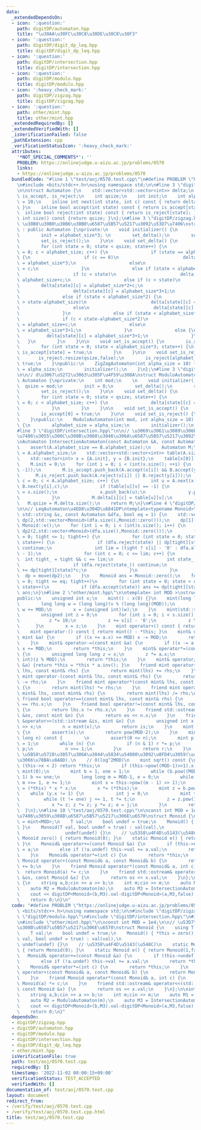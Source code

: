 ```yaml
---
data:
  _extendedDependsOn:
  - icon: ':question:'
    path: digitDP/automaton.hpp
    title: "\u30AA\u30FC\u30C8\u30DE\u30C8\u30F3"
  - icon: ':question:'
    path: digitDP/digit_dp_leq.hpp
    title: digitDP/digit_dp_leq.hpp
  - icon: ':question:'
    path: digitDP/intersection.hpp
    title: digitDP/intersection.hpp
  - icon: ':question:'
    path: digitDP/modulo.hpp
    title: digitDP/modulo.hpp
  - icon: ':heavy_check_mark:'
    path: digitDP/zigzag.hpp
    title: digitDP/zigzag.hpp
  - icon: ':question:'
    path: other/mint.hpp
    title: other/mint.hpp
  _extendedRequiredBy: []
  _extendedVerifiedWith: []
  _isVerificationFailed: false
  _pathExtension: cpp
  _verificationStatusIcon: ':heavy_check_mark:'
  attributes:
    '*NOT_SPECIAL_COMMENTS*': ''
    PROBLEM: https://onlinejudge.u-aizu.ac.jp/problems/0570
    links:
    - https://onlinejudge.u-aizu.ac.jp/problems/0570
  bundledCode: "#line 1 \"test/aoj/0570.test.cpp\"\n#define PROBLEM \"https://onlinejudge.u-aizu.ac.jp/problems/0570\"\
    \n#include <bits/stdc++.h>\nusing namespace std;\n\n#line 3 \"digitDP/automaton.hpp\"\
    \n\nstruct Automaton {\n    std::vector<std::vector<int>> delta;\n    std::vector<bool>\
    \ is_accept, is_reject;\n    int qsize;\n    int init;\n    int alphabet_size\
    \ = 10;\n    inline int next(int state, int c) const { return delta[state][c];\
    \ }\n    inline bool accept(int state) const { return is_accept[state]; }\n  \
    \  inline bool reject(int state) const { return is_reject[state]; }\n    inline\
    \ int size() const {return qsize; }\n};\n#line 3 \"digitDP/zigzag.hpp\"\n\n//\
    \ \u30B8\u30B0\u30B6\u30B0\u6587\u5B57\u5217\u3092\u53D7\u7406\nstruct ZigZagAutomaton\
    \ : public Automaton {\nprivate:\n    void initializer() {\n        qsize = 2+alphabet_size*3;\n\
    \        init = alphabet_size*3; \n        set_delta();\n        set_is_accept();\n\
    \        set_is_reject();\n    }\n\n    void set_delta() {\n        delta.resize(qsize,std::vector<int>(alphabet_size));\n\
    \        for (int state = 0; state < qsize; state++) {\n            for (int c\
    \ = 0; c < alphabet_size; c++) {\n                if (state == alphabet_size*3)\
    \ {\n                    if (c == 0)\n                        delta[state][c]\
    \ = alphabet_size*3;\n                    else\n                        delta[state][c]\
    \ = c;\n                }\n                else if (state < alphabet_size) {\n\
    \                    if (c < state)\n                        delta[state][c] =\
    \ alphabet_size+c;\n                    else if (c > state)\n                \
    \        delta[state][c] = alphabet_size*2+c;\n                    else\n    \
    \                    delta[state][c] = alphabet_size*3+1;\n                }\n\
    \                else if (state < alphabet_size*2) {\n                    if (c\
    \ > state-alphabet_size)\n                        delta[state][c] = alphabet_size*2+c;\n\
    \                    else\n                        delta[state][c] = alphabet_size*3+1;\n\
    \                }\n                else if (state < alphabet_size*3) {\n    \
    \                if (c < state-alphabet_size*2)\n                        delta[state][c]\
    \ = alphabet_size+c;\n                    else\n                        delta[state][c]\
    \ = alphabet_size*3+1;\n                }\n                else {\n          \
    \          delta[state][c] = alphabet_size*3+1;\n                }\n         \
    \   }\n        }\n    }\n\n    void set_is_accept() {\n        is_accept.resize(qsize,false);\n\
    \        for (int state = 0; state < alphabet_size*3; state++) {\n           \
    \ is_accept[state] = true;\n        }\n    }\n\n    void set_is_reject() {\n \
    \       is_reject.resize(qsize,false);\n        is_reject[alphabet_size*3+1] =\
    \ true;\n    }\npublic:\n    ZigZagAutomaton(int alpha_size = 10) {\n        alphabet_size\
    \ = alpha_size;\n        initializer();\n    }\n};\n#line 3 \"digitDP/modulo.hpp\"\
    \n\n// d\u3067\u5272\u3063\u305F\u4F59\u308A\nstruct ModuloAutomaton : public\
    \ Automaton {\nprivate:\n    int mod;\n    \n    void initializer() {\n      \
    \  qsize = mod;\n        init = 0;\n        set_delta();\n        set_is_accept();\n\
    \        set_is_reject();\n    }\n\n    void set_delta() {\n        delta.resize(qsize,std::vector<int>(alphabet_size));\n\
    \        for (int state = 0; state < qsize; state++) {\n            for (int c\
    \ = 0; c < alphabet_size; c++) {\n                delta[state][c] = (state*10+c)%mod;\n\
    \            }\n        }\n    }\n\n    void set_is_accept() {\n        is_accept.resize(qsize,false);\n\
    \        is_accept[0] = true;\n    }\n\n    void set_is_reject() {\n        is_reject.resize(qsize,false);\n\
    \    }\npublic:\n    ModuloAutomaton(int mod, int alpha_size = 10) : mod(mod)\
    \ {\n        alphabet_size = alpha_size;\n        initializer();\n    }\n};\n\
    #line 3 \"digitDP/intersection.hpp\"\n\n// \u3069\u3061\u3089\u306B\u3082\u53D7\
    \u7406\u3055\u308C\u308B\u3088\u3046\u306A\u6587\u5B57\u5217\u3092\u53D7\u7406\
    \nAutomaton IntersectionAutomaton(const Automaton &A, const Automaton &B) {\n\
    \    assert(A.alphabet_size == B.alphabet_size);\n    Automaton M;\n    M.alphabet_size\
    \ = A.alphabet_size;\n    std::vector<std::vector<int>> table(A.size(), std::vector<int>(B.size(),-1));\n\
    \    std::vector<int> x = {A.init}, y = {B.init};\n    table[x[0]][y[0]] = 0;\n\
    \    M.init = 0;\n    for (int i = 0; i < (int)x.size(); ++i) {\n        M.delta.push_back(std::vector<int>(M.alphabet_size,\
    \ -1));\n        M.is_accept.push_back(A.accept(x[i]) && B.accept(y[i]));\n  \
    \      M.is_reject.push_back(A.reject(x[i]) || B.reject(y[i]));\n        for (int\
    \ c = 0; c < A.alphabet_size; c++) {\n            int u = A.next(x[i],c), v =\
    \ B.next(y[i],c);\n            if (table[u][v] == -1) {\n                table[u][v]\
    \ = x.size();\n                x.push_back(u);\n                y.push_back(v);\n\
    \            }\n            M.delta[i][c] = table[u][v];\n        }\n    }\n \
    \   M.qsize = M.delta.size();\n    return M;\n}\n#line 4 \"digitDP/digit_dp_leq.hpp\"\
    \n\n// LeqAutomaton\u4ED8\u304D\u6841DP\ntemplate<typename Monoid>\nMonoid digitDP(const\
    \ std::string &s, const Automaton &dfa, bool eq = 1) {\n    std::vector<std::vector<Monoid>>\
    \ dp(2,std::vector<Monoid>(dfa.size(),Monoid::zero()));\n    dp[1][dfa.init] =\
    \ Monoid::e();\n    for (int i = 0; i < (int)s.size(); i++) {\n        std::vector<std::vector<Monoid>>\
    \ dp2(2,std::vector<Monoid>(dfa.size(),Monoid::zero()));\n        for (int tight\
    \ = 0; tight <= 1; tight++) {\n            for (int state = 0; state < dfa.size();\
    \ state++) {\n                if (dfa.reject(state) || dp[tight][state].undef)\
    \ continue;\n                int lim = (tight ? s[i] - '0' : dfa.alphabet_size\
    \ - 1);\n                for (int c = 0; c <= lim; c++) {\n                  \
    \  int tight_ = tight && c == lim;\n                    int state_ = dfa.next(state,c);\n\
    \                    if (dfa.reject(state_)) continue;\n                    dp2[tight_][state_]\
    \ += dp[tight][state]*c;\n                }\n            }\n        }\n      \
    \  dp = move(dp2);\n    }\n    Monoid ans = Monoid::zero();\n    for (int tight\
    \ = 0; tight <= eq; tight++)\n        for (int state = 0; state < dfa.size();\
    \ state++)\n            if (dfa.accept(state)) ans += dp[tight][state];\n    return\
    \ ans;\n}\n#line 2 \"other/mint.hpp\"\n\ntemplate< int MOD >\nstruct mint {\n\
    public:\n    unsigned int x;\n    mint() : x(0) {}\n    mint(long long v) {\n\
    \        long long w = (long long)(v % (long long)(MOD));\n        if (w < 0)\
    \ w += MOD;\n        x = (unsigned int)(w);\n    }\n    mint(std::string &s) {\n\
    \        unsigned int z = 0;\n        for (int i = 0; i < s.size(); i++) {\n \
    \           z *= 10;\n            z += s[i] - '0';\n            z %= MOD;\n  \
    \      }\n        x = z;\n    }\n    mint operator+() const { return *this; }\n\
    \    mint operator-() const { return mint() - *this; }\n    mint& operator+=(const\
    \ mint &a) {\n        if ((x += a.x) >= MOD) x -= MOD;\n        return *this;\n\
    \    }\n    mint& operator-=(const mint &a) {\n        if ((x -= a.x) >= MOD)\
    \ x += MOD;\n        return *this;\n    }\n    mint& operator*=(const mint &a)\
    \ {\n        unsigned long long z = x;\n        z *= a.x;\n        x = (unsigned\
    \ int)(z % MOD);\n        return *this;\n    }\n    mint& operator/=(const mint\
    \ &a) {return *this = *this * a.inv(); }\n    friend mint operator+(const mint&\
    \ lhs, const mint& rhs) {\n        return mint(lhs) += rhs;\n    }\n    friend\
    \ mint operator-(const mint& lhs, const mint& rhs) {\n        return mint(lhs)\
    \ -= rhs;\n    }\n    friend mint operator*(const mint& lhs, const mint& rhs)\
    \ {\n        return mint(lhs) *= rhs;\n    }\n    friend mint operator/(const\
    \ mint& lhs, const mint& rhs) {\n        return mint(lhs) /= rhs;\n    }\n   \
    \ friend bool operator==(const mint& lhs, const mint& rhs) {\n        return lhs.x\
    \ == rhs.x;\n    }\n    friend bool operator!=(const mint& lhs, const mint& rhs)\
    \ {\n        return lhs.x != rhs.x;\n    }\n    friend std::ostream& operator<<(std::ostream\
    \ &os, const mint &n) {\n        return os << n.x;\n    }\n    friend std::istream\
    \ &operator>>(std::istream &is, mint &n) {\n        unsigned int x;\n        is\
    \ >> x;\n        n = mint(x);\n        return is;\n    }\n    mint inv() const\
    \ {\n        assert(x);\n        return pow(MOD-2);\n    }\n    mint pow(long\
    \ long n) const {        \n        assert(0 <= n);\n        mint p = *this, r\
    \ = 1;\n        while (n) {\n            if (n & 1) r *= p;\n            p *=\
    \ p;\n            n >>= 1;\n        }\n        return r;\n    }\n    \n    //\
    \ \u5B58\u5728\u3057\u306A\u3044\u5834\u54080\u3092\u8FD4\u3059(\u4E8C\u4E57\u3057\
    \u3066\u78BA\u8A8D).\n    // O(log^2MOD)\n    mint sqrt() const {\n        if\
    \ (this->x < 2) return *this;\n        if (this->pow((MOD-1)>>1).x != 1) return\
    \ mint(0);\n        mint b = 1, one = 1;\n        while (b.pow((MOD-1) >> 1) ==\
    \ 1) b += one;\n        long long m = MOD-1, e = 0;\n        while (m % 2 == 0)\
    \ m >>= 1, e += 1;\n        mint x = this->pow((m - 1) >> 1);\n        mint y\
    \ = (*this) * x * x;\n        x *= (*this);\n        mint z = b.pow(m);\n    \
    \    while (y.x != 1) {\n            int j = 0;\n            mint t = y;\n   \
    \         while (t != one) j += 1, t *= t;\n            z = z.pow(1LL << (e-j-1));\n\
    \            x *= z; z *= z; y *= z; e = j;\n        }\n        return x;\n  \
    \  }\n};\n#line 10 \"test/aoj/0570.test.cpp\"\n\nconst int MOD = 1e4;\n\n// \u53D7\
    \u7406\u3059\u308B\u6587\u5B57\u5217\u306E\u6570\nstruct Monoid {\n    using T\
    \ = mint<MOD>;\n    T val;\n    bool undef = true;\n    Monoid() { *this = zero();\
    \ }\n    Monoid(T val, bool undef = true) : val(val),\n                      \
    \                 undef(undef) {}\n    // \u5358\u4F4D\u5143(\u548C)\n    static\
    \ Monoid zero() { return Monoid(0); }\n    static Monoid e() { return Monoid(1,false);\
    \ }\n    Monoid& operator+=(const Monoid &a) {\n        if (this->undef) *this\
    \ = a;\n        else if (!a.undef) this->val += a.val;\n        return *this;\n\
    \    }\n    Monoid& operator*=(int c) {\n        return *this;\n    }\n    friend\
    \ Monoid operator+(const Monoid& a, const Monoid& b) {\n        return Monoid(a)\
    \ += b;\n    }\n    friend Monoid operator*(const Monoid& a, int c) {\n      \
    \  return Monoid(a) *= c;\n    }\n    friend std::ostream& operator<<(std::ostream\
    \ &os, const Monoid &x) {\n        return os << x.val;\n    }\n};\n\nint main()\
    \ {\n    string a,b;cin >> a >> b;\n    int m;cin >> m;\n    auto M1 = ZigZagAutomaton();\n\
    \    auto M2 = ModuloAutomaton(m);\n    auto M3 = IntersectionAutomaton(M1,M2);\n\
    \    cout << digitDP<Monoid>(b,M3).val-digitDP<Monoid>(a,M3,false).val << endl;\n\
    \    return 0;\n}\n"
  code: "#define PROBLEM \"https://onlinejudge.u-aizu.ac.jp/problems/0570\"\n#include\
    \ <bits/stdc++.h>\nusing namespace std;\n\n#include \"digitDP/zigzag.hpp\"\n#include\
    \ \"digitDP/modulo.hpp\"\n#include \"digitDP/intersection.hpp\"\n#include \"digitDP/digit_dp_leq.hpp\"\
    \n#include \"other/mint.hpp\"\n\nconst int MOD = 1e4;\n\n// \u53D7\u7406\u3059\
    \u308B\u6587\u5B57\u5217\u306E\u6570\nstruct Monoid {\n    using T = mint<MOD>;\n\
    \    T val;\n    bool undef = true;\n    Monoid() { *this = zero(); }\n    Monoid(T\
    \ val, bool undef = true) : val(val),\n                                      \
    \ undef(undef) {}\n    // \u5358\u4F4D\u5143(\u548C)\n    static Monoid zero()\
    \ { return Monoid(0); }\n    static Monoid e() { return Monoid(1,false); }\n \
    \   Monoid& operator+=(const Monoid &a) {\n        if (this->undef) *this = a;\n\
    \        else if (!a.undef) this->val += a.val;\n        return *this;\n    }\n\
    \    Monoid& operator*=(int c) {\n        return *this;\n    }\n    friend Monoid\
    \ operator+(const Monoid& a, const Monoid& b) {\n        return Monoid(a) += b;\n\
    \    }\n    friend Monoid operator*(const Monoid& a, int c) {\n        return\
    \ Monoid(a) *= c;\n    }\n    friend std::ostream& operator<<(std::ostream &os,\
    \ const Monoid &x) {\n        return os << x.val;\n    }\n};\n\nint main() {\n\
    \    string a,b;cin >> a >> b;\n    int m;cin >> m;\n    auto M1 = ZigZagAutomaton();\n\
    \    auto M2 = ModuloAutomaton(m);\n    auto M3 = IntersectionAutomaton(M1,M2);\n\
    \    cout << digitDP<Monoid>(b,M3).val-digitDP<Monoid>(a,M3,false).val << endl;\n\
    \    return 0;\n}"
  dependsOn:
  - digitDP/zigzag.hpp
  - digitDP/automaton.hpp
  - digitDP/modulo.hpp
  - digitDP/intersection.hpp
  - digitDP/digit_dp_leq.hpp
  - other/mint.hpp
  isVerificationFile: true
  path: test/aoj/0570.test.cpp
  requiredBy: []
  timestamp: '2022-11-02 08:00:15+09:00'
  verificationStatus: TEST_ACCEPTED
  verifiedWith: []
documentation_of: test/aoj/0570.test.cpp
layout: document
redirect_from:
- /verify/test/aoj/0570.test.cpp
- /verify/test/aoj/0570.test.cpp.html
title: test/aoj/0570.test.cpp
---
```

